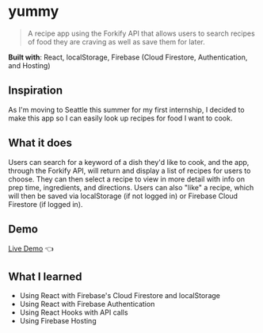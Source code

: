 # yummy
> A recipe app using the Forkify API that allows users to search recipes of food they are craving as well as save them for later.

<b>Built with</b>: React, localStorage, Firebase (Cloud Firestore, Authentication, and Hosting)

## Inspiration
As I'm moving to Seattle this summer for my first internship, I decided to make this app so I can easily look up recipes for food I want to cook.

## What it does
Users can search for a keyword of a dish they'd like to cook, and the app, through the Forkify API, will return and display a list of recipes for users to choose. They can then select a recipe to view in more detail with info on prep time, ingredients, and directions. Users can also "like" a recipe, which will then be saved via localStorage (if not logged in) or Firebase Cloud Firestore (if logged in). 

## Demo
[Live Demo](https://yummy-d3836.firebaseapp.com/) 👈

## What I learned
- Using React with Firebase's Cloud Firestore and localStorage
- Using React with Firebase Authentication
- Using React Hooks with API calls
- Using Firebase Hosting
